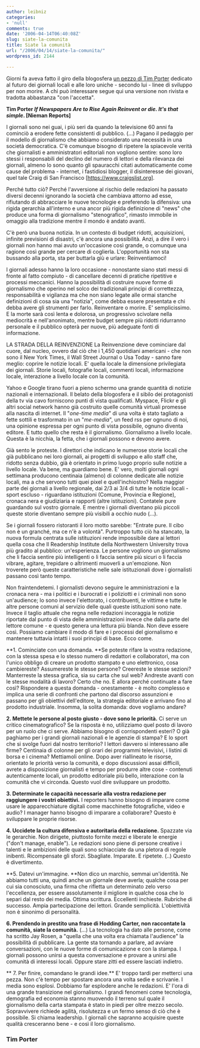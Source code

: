 ```yaml
---
author: leibniz
categories:
- 'null'
comments: true
date: '2006-04-14T06:40:08Z'
slug: siate-la-comunita
title: Siate la comunità
url: "/2006/04/14/siate-la-comunita/"
wordpress_id: 2144

---
```

Giorni fa aveva fatto il giro della blogosfera [un pezzo di Tim Porter](https://www.timporter.com/firstdraft/archives/000543.html) dedicato al futuro dei giornali locali e alle loro uniche - secondo lui - linee di sviluppo per non morire. A chi può interessare segue qui una versione non rivista e tradotta abbastanza "con l'accetta".<!--more-->



**Tim Porter
_If Newspapers Are to Rise Again Reinvent or die.
It's that simple_. [Nieman Reports]**

I giornali sono nei guai, i più seri da quando la televisione 60 anni fa cominciò a erodere fette consistenti di pubblico. (...) Pagano il pedaggio per il modello di giornalismo che abbiamo considerato una necessità in una società democratica.  C'è comunque bisogno di ripetere la spiacevole verità che giornalisti e amministratori editoriali non vogliono sentire: sono loro stessi i responsabili del declino del numero di lettori e della rilevanza dei giornali, almeno lo sono quanto gli spauracchi citati automaticamente come cause del problema - internet, i fastidiosi blogger, il disinteresse dei giovani, quel tale Craig di San Francisco [https://www.craigslist.org].

Perché tutto ciò? Perché l'avversione al rischio delle redazioni ha passato diversi decenni ignorando la società che cambiava attorno ad esse, rifiutando di abbracciare le nuove tecnologie e preferendo la difensiva: una rigida gerarchia all'interno e una ancor più rigida definizione di "news" che produce una forma di giornalismo "stenografico", rimasto immobile in omaggio alla tradizione mentre il mondo è andato avanti.

C'è però una buona notizia. In un contesto di budget ridotti, acquisizioni, infinite previsioni di disastri, c'è ancora una possibilità. Anzi, a dire il vero i giornali non hanno mai avuto un'occasione così grande, o comunque una ragione così grande per cercare di coglierla. L'opportunità non sta bussando alla porta, sta per buttarla giù e urlare: Reinventiamoci!

I giornali adesso hanno la loro occasione - nonostante siano stati messi di fronte al fatto compiuto - di cancellare decenni di pratiche ripetitive e processi meccanici. Hanno la possibilità di costruire nuove forme di giornalismo che operino nel solco dei tradizionali princìpi di correttezza, responsabilità e vigilanza ma che non siano legate alle ormai stanche definizioni di cosa sia una "notizia", come debba essere presentata e chi debba avere gli strumenti per farlo. Reinventare o morire. E' semplicissimo. E la morte sarà così lenta e dolorosa, un progressivo scivolare nella mediocrità e nell'anonimato, mentre budget sempre più ridotti ridurranno personale e il pubblico opterà per nuove, più adeguate fonti di informazione.

LA STRADA DELLA REINVENZIONE
La Reinvenzione deve cominciare dal cuore, dal nucleo, ovvero dal ciò che i 1,450 quotidiani americani - che non sono il New York Times, il Wall Street Journal o Usa Today - sanno fare meglio: coprire le notizie locali.  E' quella locale la dimensione privilegiata dei giornali. Storie locali, fotografie locali, commenti locali, informazione locale, interazione a livello locale con la comunità.

Yahoo e Google  tirano fuori a pieno schermo una grande quantità di notizie nazionali e internazionali. Il belato della blogosfera e il sibilo dei protagonisti della tv via cavo forniscono punti di vista qualificati. Myspace, Flickr e gli altri social network hanno già costruito quelle comunità virtuali promesse alla nascita di internet. Il "_one-time media_" di una volta è stato tagliato a fette sottili e trasformato in un "_me-media_", un feed rss per ognuno di noi, una opinione espressa per ogni punto di vista possibile, ognuno diventa editore.  E tutto quello che resta è il giornalismo. Giornalismo a livello locale. Questa è la nicchia, la fetta, che i giornali possono e devono avere.

Già sento le proteste. I direttori che indicano le numerose storie locali che già pubblicano nei loro giornali, ai progetti di sviluppo  e allo staff che, ridotto senza dubbio, già è orientato in primo luogo proprio sulle notizie a livello locale. Va bene, ma guardiamo bene. E' vero, molti giornali ogni settimana producono centinaia (almeno) di colonne dedicate alle notizie locali, ma a che servono tutti quei pixel e quell'inchiostro? Nella maggior parte dei giornali a livello regionale, dai 2/3 ai 3/4 di tutte le notizie locali - sport escluso - riguardano istituzioni (Comune, Provincia e Regione), cronaca nera e giudiziaria e rapporti (altre istituzioni). Contatele pure guardando sul vostro giornale. E mentre i giornali diventano più piccoli queste storie diventano sempre più visibili a occhio nudo (...).

Se i giornali fossero ristoranti il loro motto sarebbe: "Entrate pure. Il cibo non è un granché, ma ce n'è a volontà".  Purtroppo tutto ciò ha stancato, la nuova formula centrata sulle istituzioni rende impossibile dare ai lettori quella cosa che Il Readership Institute della Northwestern University trova più gradito al pubblico: un'esperienza. Le persone vogliono un giornalismo che li faccia sentire più intelligenti o li faccia sentire più sicuri o li faccia vibrare, agitare, trepidare o altrimenti muoverli a un'emozione. Non troverete però queste caratteristiche nelle sale istituzionali dove i giornalisti passano così tanto tempo.

Non fraintendetemi. I giornalisti devono seguire le amministrazioni e la cronaca nera - ma i politici e i burocrati e i poliziotti e i criminali non sono un'audience; lo sono invece l'elettorato, i contribuenti, le vittime e tutte le altre persone comuni al servizio delle quali queste istituzioni sono nate. Invece il taglio attuale che regna nelle redazioni incoraggia le notizie riportate dal punto di vista delle amministrazioni invece che dalla parte del lettore comune - e questo genera una lettura più blanda.  Non deve essere così. Possiamo cambiare il modo di fare e i processi del giornalismo e mantenere tuttavia intatti i suoi principi di base. Ecco come.

**1. Cominciate con una domanda. **Se poteste rifare la vostra redazione, con la stessa spesa e lo stesso numero di redattori e collaboratori, ma con l'unico obbligo di creare un prodotto stampato e uno elettronico, cosa cambiereste? Assumereste le stesse persone? Creereste le stesse sezioni? Manterreste la stessa grafica, sia su carta che sul web? Andreste avanti con le stesse modalità di lavoro? Certo che no. E allora perché continuate a fare così?  Rispondere a questa domanda - onestamente - è molto complesso e implica una serie di confronti che partono dal discorso assunzioni e passano per gli obiettivi dell'editore, la strategia editoriale e arrivano fino al prodotto industriale. Insomma, la solita domanda: dove vogliamo andare?

**2. Mettete le persone al posto giusto - dove sono le priorità.** Ci serve un critico cinematografico? Se la risposta è no, utilizziamo quel posto di lavoro per un ruolo che ci serve. Abbiamo bisogno di corrispondenti esteri? O già paghiamo per i grandi giornali nazionali e le agenzie di stampa? E lo sport che si svolge fuori dal nostro territorio? I lettori davvero si interessano alle firme? Centinaia di colonne per gli orari dei programmi televisivi, i listini di borsa e i cinema? Mettiamoli online.  Dopo aver riallineato le risorse, orientato le priorità verso la comunità, e dopo discussioni assai difficili, avrete a disposizione giornalisti e tempo per produrre altre cose - contenuti autenticamente locali, un prodotto editoriale più bello, interazione con la comunità che vi circonda. Questo vuol dire sviluppare un prodotto.

**3. Determinate le capacità necessarie alla vostra redazione per raggiungere i vostri obiettivi.** I reporters hanno bisogno di imparare come usare le apparecchiature digitali come macchinette fotografiche, video e audio? I manager hanno bisogno di imparare a collaborare? Questo è sviluppare le proprie risorse.

**4. Uccidete la cultura difensiva e autoritaria della redazione.** Spazzate via le gerarchie. Non dirigete, piuttosto fornite mezzi e liberate le energie ("don't manage, enable"). Le redazioni sono piene di persone creative i talenti e le ambizioni delle quali sono schiacciate da una pletora di regole inibenti. Ricompensate gli sforzi. Sbagliate. Imparate. E ripetete. (..) Questo è divertimento.

**5. Datevi un'immagine. **Non dico un marchio, semmai un'identità. Ne abbiamo tutti una, quindi anche un giornale deve averla; qualche cosa per cui sia conosciuto, una firma che rifletta un determinato zelo verso l'eccellenza, per essere assolutamente il migliore in qualche cosa che lo separi dal resto dei media. Ottima scrittura. Eccellenti inchieste. Rubriche di successo. Ampia partecipazione dei lettori. Grande semplicità. L'obiettività non è sinonimo di personalità.

**6. Prendendo in prestito una frase di Hodding Carter, non raccontate la comunità, siate la comunità.** (...) La tecnologia ha dato alle persone, come ha scritto Jay Rosen, a "quella che una volta era chiamata l'audience" la possibilità di pubblicare. La gente sta tornando a parlare, ad avviare conversazioni, con le nuove forme di comunicazione e con la stampa. I giornali possono unirsi a questa conversazione e provare a unirsi alle comunità di interessi locali. Oppure stare zitti ed essere lasciati indietro.

**  7. Per finire, comandano le grandi idee.** E' troppo tardi per metterci una pezza. Non c'è tempo per spostare ancora una volta sedie e scrivanie. I media sono esplosi. Dobbiamo far esplodere anche le redazioni.  E' l'ora di una grande transizione nel giornalismo. I grandi fenomeni come tecnologia, demografia ed economia stanno muovendo il terreno sul quale il giornalismo della carta stampata è stato in piedi per oltre mezzo secolo. Sopravvivere richiede agilità, risolutezza e un fermo senso di ciò che è possibile. Si chiama leadership. I giornali che sapranno acquisire queste qualità cresceranno bene - e così il loro giornalismo.


### Tim Porter
